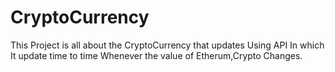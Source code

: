 # CryptoCurrency
This Project is all about the CryptoCurrency that updates Using API In which It update time to time Whenever the value of Etherum,Crypto Changes. 
